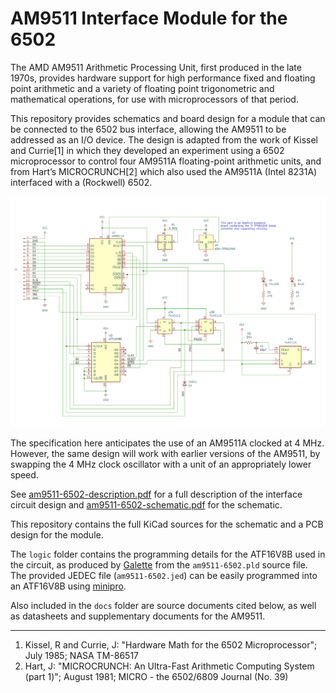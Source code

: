 AM9511 Interface Module for the 6502
====================================

The AMD AM9511 Arithmetic Processing Unit, first produced in the late 
1970s, provides hardware support for high performance fixed and floating 
point arithmetic and a variety of floating point trigonometric and 
mathematical operations, for use with microprocessors of that period.

This repository provides schematics and board design for a module that
can be connected to the 6502 bus interface, allowing the AM9511 to be 
addressed as an I/O device. The design is adapted from the work of 
Kissel and Currie[1] in which they developed an experiment using a 6502 
microprocessor to control four AM9511A floating-point arithmetic units, 
and from Hart’s MICROCRUNCH[2] which also used the AM9511A (Intel 8231A) 
interfaced with a (Rockwell) 6502.

![Schematic](images/am9511-6502-schematic.png)

The specification here anticipates the use of an AM9511A clocked at
4 MHz. However, the same design will work with earlier versions of the 
AM9511, by swapping the 4 MHz clock oscillator with a unit of an 
appropriately lower speed.

See [am9511-6502-description.pdf](am9511-6502-description.pdf) for a
full description of the interface circuit design and 
[am9511-6502-schematic.pdf](am9511-6502-schematic.pdf) for the schematic.

This repository contains the full KiCad sources for the schematic and a 
PCB design for the module. 

The `logic` folder contains the programming details for the ATF16V8B
used in the circuit, as produced by [Galette](https://github.com/simon-frankau/galette) from the `am9511-6502.pld` source file. The provided JEDEC file
(`am9511-6502.jed`) can be easily programmed into an ATF16V8B using 
[minipro](https://gitlab.com/DavidGriffith/minipro).

Also included in the `docs` folder are source documents cited below, as 
well as datasheets and supplementary documents for the AM9511.

---
1. Kissel, R and Currie, J: "Hardware Math for the 6502 Microprocessor"; 
   July 1985; NASA TM-86517
2. Hart, J: "MICROCRUNCH: An Ultra-Fast Arithmetic Computing System 
   (part 1)"; August 1981; MICRO - the 6502/6809 Journal (No. 39)
